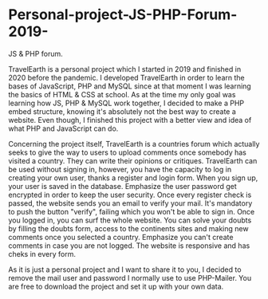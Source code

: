 # Personal-project-JS-PHP-Forum-2019-
JS &amp; PHP forum.

TravelEarth is a personal project which I started in 2019 and finished in 2020 before the pandemic.
I developed TravelEarth in order to learn the bases of JavaScript, PHP and MySQL since at that moment I was learning the basics of HTML & CSS at school.
As at the time my only goal was learning how JS, PHP & MySQL work together, I decided to make a PHP embed structure, knowing it's absolutely not the best way to create a website. Even though, I finished this project with a better view and idea of what PHP and JavaScript can do.

Concerning the project itself, TravelEarth is a countries forum which actually seeks to give the way to users to upload comments once somebody has visited a country.
They can write their opinions or critiques.
TravelEarth can be used without signing in, however, you have the capacity to log in creating your own user, thanks a register and login form.
When you sign up, your user is saved in the database. Emphasize the user password get encrypted in order to keep the user security.
Once every register check is passed, the website sends you an email to verify your mail.
It's mandatory to push the button "verify", failing which you won't be able to sign in.
Once you logged in, you can surf the whole website. You can solve your doubts by filling the doubts form, access to the continents sites and making new comments once you selected a country.
Emphasize you can't create comments in case you are not logged.
The website is responsive and has cheks in every form.

As it is just a personal project and I want to share it to you, I decided to remove the mail user and password I normally use to use PHP-Mailer. You are free to download the project and set it up with your own data.
